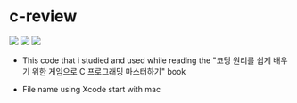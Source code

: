 # c-review

<img src="https://img.shields.io/badge/C-00599C?style=for-the-badge&logo=C&logoColor=white"> <img src="https://img.shields.io/badge/visual studio-5C2D91?style=for-the-badge&logo=visualstudio&logoColor=white">
<img src="https://img.shields.io/badge/Xcode-147EFB?style=for-the-badge&logo=Xcode&logoColor=white">



- This code that i studied and used while reading the "코딩 원리를 쉽게 배우기 위한 게임으로 C 프로그래밍 마스터하기" book

- File name using Xcode start with mac

